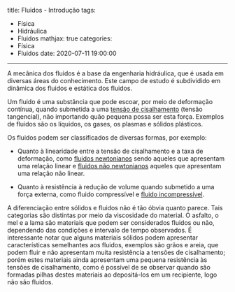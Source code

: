 title: Fluidos - Introdução
tags:
  - Física
  - Hidráulica
  - Fluidos
mathjax: true
categories:
  - Física
  - Fluidos
date: 2020-07-11 19:00:00
---
A mecânica dos fluidos é a base da engenharia hidráulica, que é usada em diversas áreas do conhecimento. Este campo de estudo é subdividido em dinâmica dos fluidos e estática dos fluidos.

<!-- block -->
Um fluido é uma substância que pode escoar, por meio de deformação contínua, quando submetida  a uma [tensão de cisalhamento][1] (tensão tangencial), não importando quão pequena possa ser esta força.  Exemplos de fluidos são os líquidos, os gases, os plasmas e sólidos plásticos. 
<!-- block -->

Os fluidos podem ser classificados de diversas formas, por exemplo:

* Quanto à linearidade entre a tensão de cisalhamento e a taxa de deformação, como [fluidos newtonianos][2] sendo aqueles que apresentam uma relação linear e [fluidos não newtonianos][4] aqueles que apresentam uma relação não linear.

* Quanto à resistência à redução de volume quando submetido a uma força externa, como fluido compressível e [fluido incompressível][4].

A diferenciação entre sólidos e fluidos não é tão óbvia quanto parece. Tais categorias são distintas por meio da viscosidade do material. O asfalto, o mel e a lama são materiais que podem ser considerados fluidos ou não, dependendo das condições e intervalo de tempo observados. É interessante notar que alguns materiais sólidos podem apresentar características semelhantes aos fluidos, exemplos são grãos e areia, que podem fluir e não apresentam muita resistência a tensões de cisalhamento; porém estes materiais ainda apresentam uma pequena resistência às tensões de cisalhamento, como é possível de se observar quando são formadas pilhas destes materiais ao depositá-los em um recipiente, logo não são fluidos.

[1]: https://pt.wikipedia.org/wiki/Tens%C3%A3o_de_cisalhamento
[2]: https://pt.wikipedia.org/wiki/Fluido_newtoniano
[3]: https://pt.wikipedia.org/wiki/Fluido_n%C3%A3o_newtoniano
[4]: https://pt.wikipedia.org/wiki/Fluido_incompress%C3%ADvel